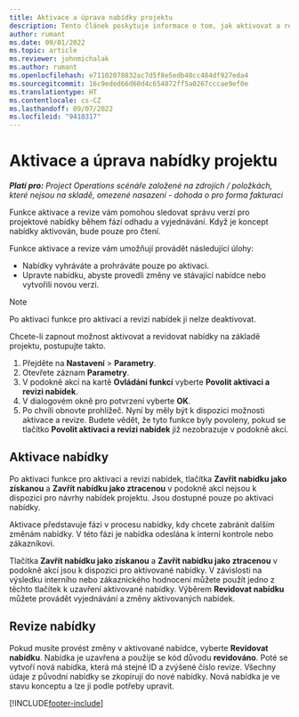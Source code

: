 ```yaml
---
title: Aktivace a úprava nabídky projektu
description: Tento článek poskytuje informace o tom, jak aktivovat a revidovat nabídky v Microsoft Dynamics 365 Project Operations.
author: rumant
ms.date: 09/01/2022
ms.topic: article
ms.reviewer: johnmichalak
ms.author: rumant
ms.openlocfilehash: e71102078832ac7d5f8e5edb40cc484df927eda4
ms.sourcegitcommit: 16c9eded66d60d4c654872ff5a0267cccae9ef0e
ms.translationtype: HT
ms.contentlocale: cs-CZ
ms.lasthandoff: 09/07/2022
ms.locfileid: "9410317"
---
```

# <a name="activate-and-revise-a-project-quote"></a>Aktivace a úprava nabídky projektu

_**Platí pro:** Project Operations scénáře založené na zdrojích / položkách, které nejsou na skladě, omezené nasazení - dohoda o pro forma fakturaci_

Funkce aktivace a revize vám pomohou sledovat správu verzí pro projektové nabídky během fází odhadu a vyjednávání. Když je koncept nabídky aktivován, bude pouze pro čtení.

Funkce aktivace a revize vám umožňují provádět následující úlohy:

- Nabídky vyhráváte a prohráváte pouze po aktivaci.
- Upravte nabídku, abyste provedli změny ve stávající nabídce nebo vytvořili novou verzi.

> [!NOTE]
> Po aktivaci funkce pro aktivaci a revizi nabídek ji nelze deaktivovat.

Chcete-li zapnout možnost aktivovat a revidovat nabídky na základě projektu, postupujte takto.

1. Přejděte na **Nastavení** \> **Parametry**.
1. Otevřete záznam **Parametry**.
1. V podokně akcí na kartě **Ovládání funkcí** vyberte **Povolit aktivaci a revizi nabídek**.
1. V dialogovém okně pro potvrzení vyberte **OK**.
1. Po chvíli obnovte prohlížeč. Nyní by měly být k dispozici možnosti aktivace a revize. Budete vědět, že tyto funkce byly povoleny, pokud se tlačítko **Povolit aktivaci a revizi nabídek** již nezobrazuje v podokně akcí.

## <a name="activating-a-quote"></a>Aktivace nabídky

Po aktivaci funkce pro aktivaci a revizi nabídek, tlačítka **Zavřít nabídku jako získanou** a **Zavřít nabídku jako ztracenou** v podokně akcí nejsou k dispozici pro návrhy nabídek projektu. Jsou dostupné pouze po aktivaci nabídky.

Aktivace představuje fázi v procesu nabídky, kdy chcete zabránit dalším změnám nabídky. V této fázi je nabídka odeslána k interní kontrole nebo zákazníkovi.

Tlačítka **Zavřít nabídku jako získanou** a **Zavřít nabídku jako ztracenou** v podokně akcí jsou k dispozici pro aktivované nabídky. V závislosti na výsledku interního nebo zákaznického hodnocení můžete použít jedno z těchto tlačítek k uzavření aktivované nabídky. Výběrem **Revidovat nabídku** můžete provádět vyjednávání a změny aktivovaných nabídek.

## <a name="revising-a-quote"></a>Revize nabídky

Pokud musíte provést změny v aktivované nabídce, vyberte **Revidovat nabídku**. Nabídka je uzavřena a použije se kód důvodu **revidováno**. Poté se vytvoří nová nabídka, která má stejné ID a zvýšené číslo revize. Všechny údaje z původní nabídky se zkopírují do nové nabídky. Nová nabídka je ve stavu konceptu a lze ji podle potřeby upravit.

[!INCLUDE[footer-include](../includes/footer-banner.md)]

